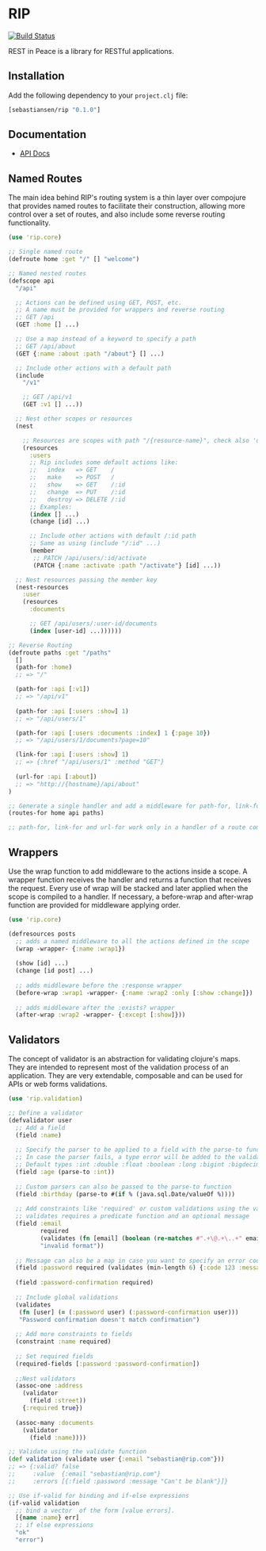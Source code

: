 RIP
===
[![Build Status](https://travis-ci.org/sebastiansen/rip.png?branch=master)](https://travis-ci.org/sebastiansen/rip)

REST in Peace is a library for RESTful applications.

## Installation
Add the following dependency to your `project.clj` file:
```clj
[sebastiansen/rip "0.1.0"]
```
## Documentation

* [API Docs](http://sebastiansen.github.com/rip)

## Named Routes

The main idea behind RIP's routing system is a thin layer over compojure that provides named routes to facilitate their construction, allowing more control over a set of routes, 
and also include some reverse routing functionality.
```clojure
(use 'rip.core)

;; Single named route
(defroute home :get "/" [] "welcome")

;; Named nested routes
(defscope api
  "/api"

  ;; Actions can be defined using GET, POST, etc.
  ;; A name must be provided for wrappers and reverse routing
  ;; GET /api
  (GET :home [] ...)

  ;; Use a map instead of a keyword to specify a path
  ;; GET /api/about
  (GET {:name :about :path "/about"} [] ...)

  ;; Include other actions with a default path
  (include
    "/v1"

    ;; GET /api/v1
    (GET :v1 [] ...))

  ;; Nest other scopes or resources
  (nest

    ;; Resources are scopes with path "/{resource-name}", check also 'defresource'
    (resources
      :users
      ;; Rip includes some default actions like:
      ;;   index   => GET    /
      ;;   make    => POST   /
      ;;   show    => GET    /:id
      ;;   change  => PUT    /:id
      ;;   destroy => DELETE /:id
      ;; Examples:
      (index [] ...)
      (change [id] ...)

      ;; Include other actions with default /:id path
      ;; Same as using (include "/:id" ...)
      (member
       ;; PATCH /api/users/:id/activate
       (PATCH {:name :activate :path "/activate"} [id] ...))

  ;; Nest resources passing the member key
  (nest-resources
    :user
    (resources
      :documents

      ;; GET /api/users/:user-id/documents
      (index [user-id] ...))))))

;; Reverse Routing
(defroute paths :get "/paths"
  []
  (path-for :home)
  ;; => "/"

  (path-for :api [:v1])
  ;; => "/api/v1"
  
  (path-for :api [:users :show] 1)
  ;; => "/api/users/1"

  (path-for :api [:users :documents :index] 1 {:page 10})
  ;; => "/api/users/1/documents?page=10"

  (link-for :api [:users :show] 1)
  ;; => {:href "/api/users/1" :method "GET"}
  
  (url-for :api [:about])
  ;; => "http://{hostname}/api/about"
)

;; Generate a single handler and add a middleware for path-for, link-for and url-for usage.
(routes-for home api paths)

;; path-for, link-for and url-for work only in a handler of a route compiled using routes-for.
```
## Wrappers

Use the wrap function to add middleware to the actions inside a scope. A wrapper function receives the handler and returns a function that receives the request. Every use of wrap will be stacked and later applied when the scope is compiled to a handler. 
If necessary, a before-wrap and after-wrap function are provided for middleware applying order.
```clojure
(use 'rip.core)

(defresources posts
  ;; adds a named middleware to all the actions defined in the scope
  (wrap -wrapper- {:name :wrap1})
  
  (show [id] ...)
  (change [id post] ...)
  
  ;; adds middleware before the :response wrapper
  (before-wrap :wrap1 -wrapper- {:name :wrap2 :only [:show :change]})
               
  ;; adds middleware after the :exists? wrapper
  (after-wrap :wrap2 -wrapper- {:except [:show]}))
```
## Validators

The concept of validator is an abstraction for validating clojure's maps. They are intended to represent most of the validation process of an application. 
They are very extendable, composable and can be used for APIs or web forms validations.
```clojure
(use 'rip.validation)

;; Define a validator
(defvalidator user
  ;; Add a field
  (field :name)
  
  ;; Specify the parser to be applied to a field with the parse-to function.
  ;; In case the parser fails, a type error will be added to the validation.
  ;; Default types :int :double :float :boolean :long :bigint :bigdecimal :uuid
  (field :age (parse-to :int))
  
  ;; Custom parsers can also be passed to the parse-to function
  (field :birthday (parse-to #(if % (java.sql.Date/valueOf %))))
  
  ;; Add constraints like 'required' or custom validations using the validates function
  ;; validates requires a predicate function and an optional message
  (field :email 
         required 
         (validates (fn [email] (boolean (re-matches #".+\@.+\..+" email)))
         "invalid format"))
  
  ;; Message can also be a map in case you want to specify an error code for your API
  (field :password required (validates (min-length 6) {:code 123 :message "too short"}))  
  
  (field :password-confirmation required)
  
  ;; Include global validations
  (validates
   (fn [user] (= (:password user) (:password-confirmation user)))
   "Password confirmation doesn't match confirmation")
  
  ;; Add more constraints to fields
  (constraint :name required)
  
  ;; Set required fields
  (required-fields [:password :password-confirmation])
  
  ;;Nest validators
  (assoc-one :address
    (validator 
      (field :street))
    {:required true})
    
  (assoc-many :documents
    (validator
      (field :name))))

;; Validate using the validate function
(def validation (validate user {:email "sebastian@rip.com"}))
;; => {:valid? false 
;;     :value  {:email "sebastian@rip.com"} 
;;     :errors [{:field :password :message "Can't be blank"}]}

;; Use if-valid for binding and if-else expressions
(if-valid validation
  ;; bind a vector  of the form [value errors].
  [{name :name} err]
  ;; if else expressions
  "ok"
  "error")
```
